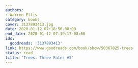 ```yaml
---
authors:
- Warren Ellis
category: books
cover: 3137893413.jpg
date: 2020-01-12 07:18:56-08:00
end_date: 2020-01-12 07:19:17-08:00
ids:
  goodreads: '3137893413'
link: https://www.goodreads.com/book/show/50367825-trees
status: read
title: 'Trees: Three Fates #5'
---
```

